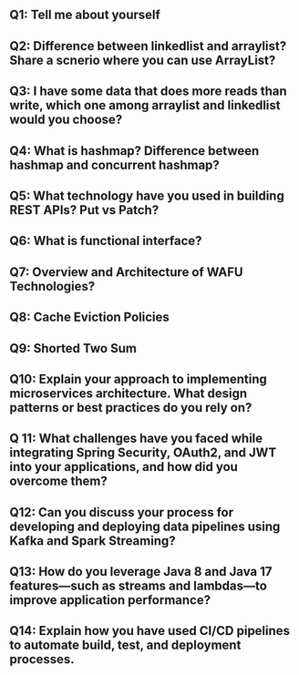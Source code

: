## Q1: Tell me about yourself

## Q2: Difference between linkedlist and arraylist? Share a scnerio where you can use ArrayList?

## Q3: I have some data that does more reads than write, which one among arraylist and linkedlist would you choose?


## Q4: What is hashmap? Difference between hashmap and concurrent hashmap?

## Q5: What technology have you used in building REST APIs? Put vs Patch?

## Q6: What is functional interface?

## Q7: Overview and Architecture of WAFU Technologies?

## Q8: Cache Eviction Policies

## Q9: Shorted Two Sum

## Q10: Explain your approach to implementing microservices architecture. What design patterns or best practices do you rely on?

## Q 11: What challenges have you faced while integrating Spring Security, OAuth2, and JWT into your applications, and how did you overcome them?

## Q12: Can you discuss your process for developing and deploying data pipelines using Kafka and Spark Streaming?

## Q13: How do you leverage Java 8 and Java 17 features—such as streams and lambdas—to improve application performance?

## Q14: Explain how you have used CI/CD pipelines to automate build, test, and deployment processes.




